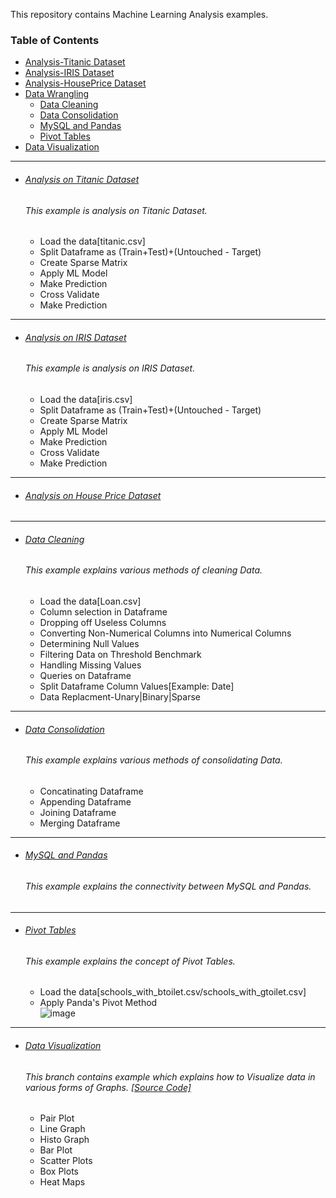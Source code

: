 This repository contains Machine Learning Analysis examples.

### Table of Contents
- <a href='#analysis-on-titanic-dataset'>Analysis-Titanic Dataset</a> 
- <a href='#analysis-on-iris-dataset'>Analysis-IRIS Dataset</a> 
- <a href='#analysis-on-house-price-dataset'>Analysis-HousePrice Dataset</a> 
- <a href='#data-wrangling'>Data Wrangling</a> 
  - <a href='#data-cleaning'>Data Cleaning</a> 
  - <a href='#data-consolidation'>Data Consolidation</a> 
  - <a href='#mysql-and-pandas'>MySQL and Pandas</a> 
  - <a href='#pivot-tables'>Pivot Tables</a> 
- <a href='#data-visualization'>Data Visualization</a> 

  
<hr>


- ###### [Analysis on Titanic Dataset](https://github.com/rahulvaish/MachineLearning-Python/tree/Titanic)
   ###### This example is analysis on Titanic Dataset.
  * Load the data[titanic.csv]
  * Split Dataframe as (Train+Test)+(Untouched - Target)
  * Create Sparse Matrix 
  * Apply ML Model
  * Make Prediction
  * Cross Validate
  * Make Prediction
<hr>

- ###### [Analysis on IRIS Dataset](https://github.com/rahulvaish/MachineLearning-Python/tree/IRIS)
   ###### This example is analysis on IRIS Dataset.
  * Load the data[iris.csv]
  * Split Dataframe as (Train+Test)+(Untouched - Target)
  * Create Sparse Matrix 
  * Apply ML Model
  * Make Prediction
  * Cross Validate
  * Make Prediction

<hr>

- ###### [Analysis on House Price Dataset](https://github.com/rahulvaish/MachineLearning-Python/tree/HousePriceCompetition)

<hr>

- ###### [Data Cleaning](https://github.com/rahulvaish/MachineLearning-Python/tree/DataWrangling)
   ###### This example explains various methods of cleaning Data.
  * Load the data[Loan.csv]
  * Column selection in Dataframe
  * Dropping off Useless Columns
  * Converting Non-Numerical Columns into Numerical Columns
  * Determining Null Values
  * Filtering Data on Threshold Benchmark
  * Handling Missing Values
  * Queries on Dataframe
  * Split Dataframe Column Values[Example: Date]
  * Data Replacment-Unary|Binary|Sparse
  
  
<hr>

- ###### [Data Consolidation](https://github.com/rahulvaish/MachineLearning-Python/tree/DataWrangling)
   ###### This example explains various methods of consolidating Data.
  * Concatinating Dataframe 
  * Appending Dataframe 
  * Joining Dataframe 
  * Merging Dataframe 
   

<hr>

- ###### [MySQL and Pandas](https://github.com/rahulvaish/MachineLearning-Python/tree/DataWrangling)
   ###### This example explains the connectivity between MySQL and Pandas.
   
<hr>

- ###### [Pivot Tables](https://github.com/rahulvaish/MachineLearning-Python/tree/DataWrangling)
   ###### This example explains the concept of Pivot Tables.
   * Load the data[schools_with_btoilet.csv/schools_with_gtoilet.csv]
   * Apply Panda's Pivot Method </br>
   ![image](https://user-images.githubusercontent.com/689226/50417338-d9bb2200-084b-11e9-95bc-66772b346dd1.png)



<hr>

- ###### [Data Visualization](https://github.com/rahulvaish/MachineLearning-Python/tree/DataVisualization)
   ###### This branch contains example which explains how to Visualize data in various forms of Graphs. [[Source Code]](https://github.com/rahulvaish/MachineLearning-Python/tree/DataVisualization)
   
  * Pair Plot
  * Line Graph
  * Histo Graph
  * Bar Plot
  * Scatter Plots
  * Box Plots
  * Heat Maps
  



